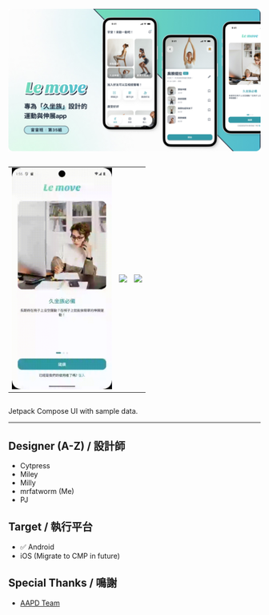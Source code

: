 ![LeMoveBanner](https://raw.githubusercontent.com/mrfatworm/Le-Move-Android/main/screenshot/Cover.jpg)

<div style="overflow-x: auto;">
    <table>
    <tr>
        <td>
            <img src="https://raw.githubusercontent.com/mrfatworm/Le-Move-Android/main/screenshot/Screen_recording_pager.gif" width="200">
        </td>
        <td>
            <img src="https://raw.githubusercontent.com/mrfatworm/Le-Move-Android/main/screenshot/Screen_recording_choose_style.gif" width="200">
        </td>
        <td>
            <img src="https://raw.githubusercontent.com/mrfatworm/Le-Move-Android/main/screenshot/Screen_recording_home_page.gif" width="200">
        </td>
    </tr>
    </table>
</div>

Jetpack Compose UI with sample data.

---

## Designer (A-Z) / 設計師

- Cytpress
- Miley
- Milly
- mrfatworm (Me)
- PJ

## Target / 執行平台

- ✅ Android
- iOS (Migrate to CMP in future)

## Special Thanks / 鳴謝

* [AAPD Team](https://medium.com/as-a-product-designer)